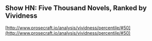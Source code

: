 ## Show HN: Five Thousand Novels, Ranked by Vividness
  
  [http://www.prosecraft.io/analysis/vividness/percentile/#50](http://www.prosecraft.io/analysis/vividness/percentile/#50)